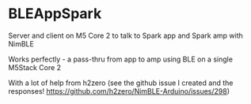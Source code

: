 # BLEAppSpark
Server and client on M5 Core 2 to talk to Spark app and Spark amp with NimBLE

Works perfectly - a pass-thru from app to amp using BLE on a single M5Stack Core 2

With a lot of help from h2zero (see the github issue I created and the responses! https://github.com/h2zero/NimBLE-Arduino/issues/298)
